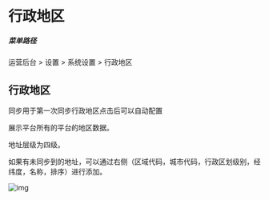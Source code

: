 # 行政地区

##### 菜单路径

运营后台 > 设置 > 系统设置 > 行政地区

## 行政地区

同步用于第一次同步行政地区点击后可以自动配置

展示平台所有的平台的地区数据。

地址层级为四级。

如果有未同步到的地址，可以通过右侧（区域代码，城市代码，行政区划级别，经纬度，名称，排序）进行添加。

![img](https://docs.sellwell.cn/help/images/%E8%A1%8C%E6%94%BF%E5%9C%B0%E5%8C%BA.png)